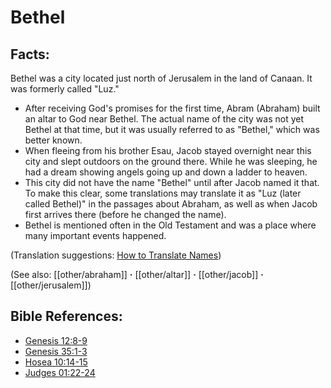 # Bethel #

## Facts: ##

Bethel was a city located just north of Jerusalem in the land of Canaan. It was formerly called "Luz."

* After receiving God's promises for the first time, Abram (Abraham) built an altar to God near Bethel. The actual name of the city was not yet Bethel at that time, but it was usually referred to as "Bethel," which was better known.
* When fleeing from his brother Esau, Jacob stayed overnight near this city and slept outdoors on the ground there. While he was sleeping, he had a dream showing angels going up and down a ladder to heaven.
* This city did not have the name "Bethel" until after Jacob named it that. To make this clear, some translations may translate it as "Luz (later called Bethel)" in the passages about Abraham, as well as when Jacob first arrives there (before he changed the name).
* Bethel is mentioned often in the Old Testament and was a place where many important events happened.

(Translation suggestions: [How to Translate Names](en/ta-vol1/translate/man/translate-names))

(See also: [[other/abraham]] **·** [[other/altar]] **·** [[other/jacob]] **·** [[other/jerusalem]])

## Bible References: ##

* [Genesis 12:8-9](en/tn/gen/help/12/08)
* [Genesis 35:1-3](en/tn/gen/help/35/01)
* [Hosea 10:14-15](en/tn/hos/help/10/14)
* [Judges 01:22-24](en/tn/jdg/help/01/22)